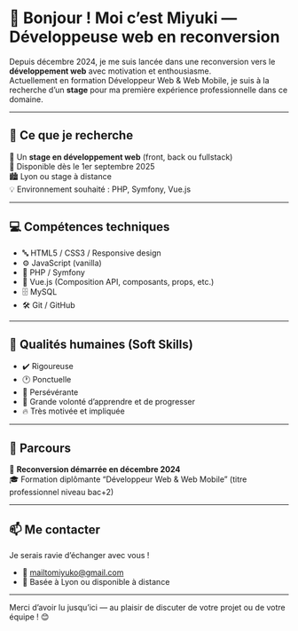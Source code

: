 # 👋 Bonjour ! Moi c’est Miyuki — Développeuse web en reconversion

Depuis décembre 2024, je me suis lancée dans une reconversion vers le **développement web** avec motivation et enthousiasme.  
Actuellement en formation Développeur Web & Web Mobile, je suis à la recherche d’un **stage** pour ma première expérience professionnelle dans ce domaine.

---

## 🎯 Ce que je recherche

🔎 Un **stage en développement web** (front, back ou fullstack)  
📅 Disponible dès le 1er septembre 2025  
🏙️ Lyon ou stage à distance  
💡 Environnement souhaité : PHP, Symfony, Vue.js  

---

## 💻 Compétences techniques

- 🔤 HTML5 / CSS3 / Responsive design  
- ⚙️ JavaScript (vanilla)  
- 🔧 PHP / Symfony  
- 🧱 Vue.js (Composition API, composants, props, etc.)  
- 🗄️ MySQL  
- 🛠️ Git / GitHub  

---

## 🤝 Qualités humaines (Soft Skills)

- ✔️ Rigoureuse  
- 🕐 Ponctuelle  
- 💪 Persévérante  
- 🚀 Grande volonté d’apprendre et de progresser  
- 🔥 Très motivée et impliquée

---

## 👣 Parcours

🧭 **Reconversion démarrée en décembre 2024**  
🎓 Formation diplômante “Développeur Web & Web Mobile” (titre professionnel niveau bac+2)

---

## 📫 Me contacter

Je serais ravie d’échanger avec vous !

- 📧 [mailtomiyuko@gmail.com](mailto:mailtomiyuko@gmail.com)  
- 📍 Basée à Lyon ou disponible à distance

---

Merci d’avoir lu jusqu’ici — au plaisir de discuter de votre projet ou de votre équipe ! 😊
